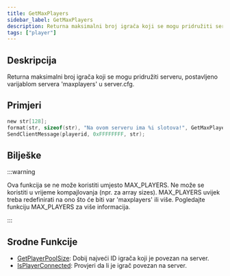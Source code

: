 ```yaml
---
title: GetMaxPlayers
sidebar_label: GetMaxPlayers
description: Returna maksimalni broj igrača koji se mogu pridružiti serveru, određeno varijablom servera 'maxplayers'
tags: ["player"]
---
```


## Deskripcija

Returna maksimalni broj igrača koji se mogu pridružiti serveru, postavljeno varijablom servera 'maxplayers' u server.cfg.

## Primjeri

```c
new str[128];
format(str, sizeof(str), "Na ovom serveru ima %i slotova!", GetMaxPlayers());
SendClientMessage(playerid, 0xFFFFFFFF, str);
```

## Bilješke

:::warning

Ova funkcija se ne može koristiti umjesto MAX_PLAYERS. Ne može se koristiti u vrijeme kompajlovanja (npr. za array sizes). MAX_PLAYERS uvijek treba redefinirati na ono što će biti var 'maxplayers' ili više. Pogledajte funkciju MAX_PLAYERS za više informacija.

:::

## Srodne Funkcije

- [GetPlayerPoolSize](GetPlayerPoolSize): Dobij najveći ID igrača koji je povezan na server.
- [IsPlayerConnected](IsPlayerConnected): Provjeri da li je igrač povezan na server.
